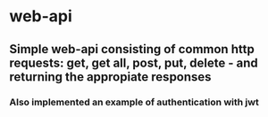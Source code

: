 # web-api

## Simple web-api consisting of common http requests: get, get all, post, put, delete - and returning the appropiate responses

### Also implemented an example of authentication with jwt
